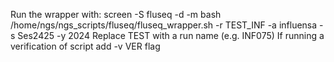 Run the wrapper with: screen -S fluseq -d -m bash /home/ngs/ngs_scripts/fluseq/fluseq_wrapper.sh -r TEST_INF -a influensa -s Ses2425 -y 2024
Replace TEST with a run name (e.g. INF075)
If running a verification of script add -v VER flag
